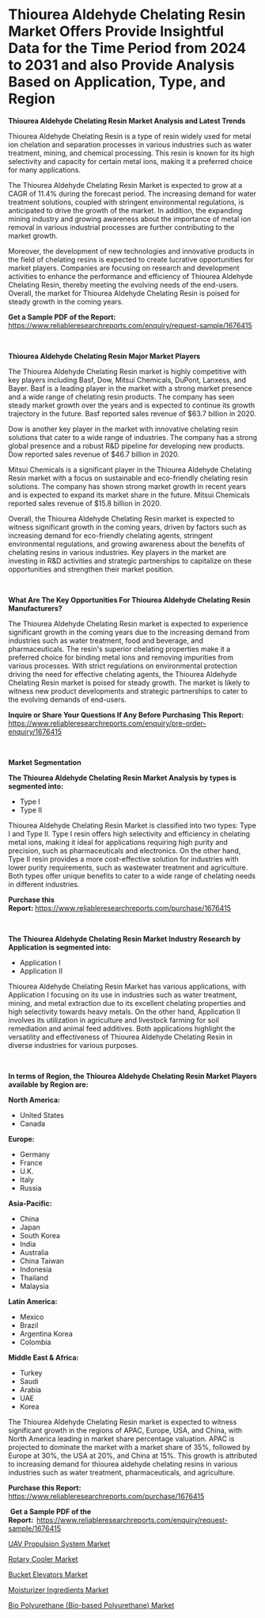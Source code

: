 <p><h1>Thiourea Aldehyde Chelating Resin Market Offers Provide Insightful Data for the Time Period from 2024 to 2031 and also Provide Analysis Based on Application, Type, and Region</h1></p><p><strong>Thiourea Aldehyde Chelating Resin Market Analysis and Latest Trends</strong></p>
<p><p>Thiourea Aldehyde Chelating Resin is a type of resin widely used for metal ion chelation and separation processes in various industries such as water treatment, mining, and chemical processing. This resin is known for its high selectivity and capacity for certain metal ions, making it a preferred choice for many applications.</p><p>The Thiourea Aldehyde Chelating Resin Market is expected to grow at a CAGR of 11.4% during the forecast period. The increasing demand for water treatment solutions, coupled with stringent environmental regulations, is anticipated to drive the growth of the market. In addition, the expanding mining industry and growing awareness about the importance of metal ion removal in various industrial processes are further contributing to the market growth.</p><p>Moreover, the development of new technologies and innovative products in the field of chelating resins is expected to create lucrative opportunities for market players. Companies are focusing on research and development activities to enhance the performance and efficiency of Thiourea Aldehyde Chelating Resin, thereby meeting the evolving needs of the end-users. Overall, the market for Thiourea Aldehyde Chelating Resin is poised for steady growth in the coming years.</p></p>
<p><strong>Get a Sample PDF of the Report:&nbsp;</strong> <a href="https://www.reliableresearchreports.com/enquiry/request-sample/1676415">https://www.reliableresearchreports.com/enquiry/request-sample/1676415</a></p>
<p>&nbsp;</p>
<p><strong>Thiourea Aldehyde Chelating Resin Major Market Players</strong></p>
<p><p>The Thiourea Aldehyde Chelating Resin market is highly competitive with key players including Basf, Dow, Mitsui Chemicals, DuPont, Lanxess, and Bayer. Basf is a leading player in the market with a strong market presence and a wide range of chelating resin products. The company has seen steady market growth over the years and is expected to continue its growth trajectory in the future. Basf reported sales revenue of $63.7 billion in 2020.</p><p>Dow is another key player in the market with innovative chelating resin solutions that cater to a wide range of industries. The company has a strong global presence and a robust R&D pipeline for developing new products. Dow reported sales revenue of $46.7 billion in 2020.</p><p>Mitsui Chemicals is a significant player in the Thiourea Aldehyde Chelating Resin market with a focus on sustainable and eco-friendly chelating resin solutions. The company has shown strong market growth in recent years and is expected to expand its market share in the future. Mitsui Chemicals reported sales revenue of $15.8 billion in 2020.</p><p>Overall, the Thiourea Aldehyde Chelating Resin market is expected to witness significant growth in the coming years, driven by factors such as increasing demand for eco-friendly chelating agents, stringent environmental regulations, and growing awareness about the benefits of chelating resins in various industries. Key players in the market are investing in R&D activities and strategic partnerships to capitalize on these opportunities and strengthen their market position.</p></p>
<p>&nbsp;</p>
<p><strong>What Are The Key Opportunities For Thiourea Aldehyde Chelating Resin Manufacturers?</strong></p>
<p><p>The Thiourea Aldehyde Chelating Resin market is expected to experience significant growth in the coming years due to the increasing demand from industries such as water treatment, food and beverage, and pharmaceuticals. The resin's superior chelating properties make it a preferred choice for binding metal ions and removing impurities from various processes. With strict regulations on environmental protection driving the need for effective chelating agents, the Thiourea Aldehyde Chelating Resin market is poised for steady growth. The market is likely to witness new product developments and strategic partnerships to cater to the evolving demands of end-users.</p></p>
<p><strong>Inquire or Share Your Questions If Any Before Purchasing This Report:</strong> <a href="https://www.reliableresearchreports.com/enquiry/pre-order-enquiry/1676415">https://www.reliableresearchreports.com/enquiry/pre-order-enquiry/1676415</a></p>
<p>&nbsp;</p>
<p><strong>Market Segmentation</strong></p>
<p><strong>The Thiourea Aldehyde Chelating Resin Market Analysis by types is segmented into:</strong></p>
<p><ul><li>Type I</li><li>Type II</li></ul></p>
<p><p>Thiourea Aldehyde Chelating Resin Market is classified into two types: Type I and Type II. Type I resin offers high selectivity and efficiency in chelating metal ions, making it ideal for applications requiring high purity and precision, such as pharmaceuticals and electronics. On the other hand, Type II resin provides a more cost-effective solution for industries with lower purity requirements, such as wastewater treatment and agriculture. Both types offer unique benefits to cater to a wide range of chelating needs in different industries.</p></p>
<p><strong>Purchase this Report:&nbsp;</strong><a href="https://www.reliableresearchreports.com/purchase/1676415">https://www.reliableresearchreports.com/purchase/1676415</a></p>
<p>&nbsp;</p>
<p><strong>The Thiourea Aldehyde Chelating Resin Market Industry Research by Application is segmented into:</strong></p>
<p><ul><li>Application I</li><li>Application II</li></ul></p>
<p><p>Thiourea Aldehyde Chelating Resin Market has various applications, with Application I focusing on its use in industries such as water treatment, mining, and metal extraction due to its excellent chelating properties and high selectivity towards heavy metals. On the other hand, Application II involves its utilization in agriculture and livestock farming for soil remediation and animal feed additives. Both applications highlight the versatility and effectiveness of Thiourea Aldehyde Chelating Resin in diverse industries for various purposes.</p></p>
<p>&nbsp;</p>
<p><strong>In terms of Region, the Thiourea Aldehyde Chelating Resin Market Players available by Region are:</strong></p>
<p>
    <p> <strong> North America: </strong>
        <ul>
            <li>United States</li>
            <li>Canada</li>
        </ul>
        </p> 
    <p> <strong> Europe: </strong>
        <ul>
            <li>Germany</li>
            <li>France</li>
            <li>U.K.</li>
            <li>Italy</li>
            <li>Russia</li>
        </ul>
        </p> 
    <p> <strong> Asia-Pacific: </strong>
        <ul>
            <li>China</li>
            <li>Japan</li>
            <li>South Korea</li>
            <li>India</li>
            <li>Australia</li>
            <li>China Taiwan</li>
            <li>Indonesia</li>
            <li>Thailand</li>
            <li>Malaysia</li>
        </ul>
        </p> 
    <p> <strong> Latin America: </strong>
        <ul>
            <li>Mexico</li>
            <li>Brazil</li>
            <li>Argentina Korea</li>
            <li>Colombia</li>
        </ul>
        </p> 
    <p> <strong> Middle East & Africa: </strong>
        <ul>
            <li>Turkey</li>
            <li>Saudi</li>
            <li>Arabia</li>
            <li>UAE</li>
            <li>Korea</li>
        </ul>
    </p>
    </p>
<p><p>The Thiourea Aldehyde Chelating Resin market is expected to witness significant growth in the regions of APAC, Europe, USA, and China, with North America leading in market share percentage valuation. APAC is projected to dominate the market with a market share of 35%, followed by Europe at 30%, the USA at 20%, and China at 15%. This growth is attributed to increasing demand for thiourea aldehyde chelating resins in various industries such as water treatment, pharmaceuticals, and agriculture.</p></p>
<p><strong>Purchase this Report: </strong><a href="https://www.reliableresearchreports.com/purchase/1676415">https://www.reliableresearchreports.com/purchase/1676415</a></p>
<p>&nbsp;<strong>Get a Sample PDF of the Report:&nbsp;&nbsp;</strong><a href="https://www.reliableresearchreports.com/enquiry/request-sample/1676415">https://www.reliableresearchreports.com/enquiry/request-sample/1676415</a></p>
<p><strong></strong></p>
<p><p><a href="https://medium.com/@beauhagenes2023/uav-propulsion-system-market-size-cagr-trends-2024-2030-00df7c60fb58">UAV Propulsion System Market</a></p><p><a href="https://issuu.com/reportprime-2/docs/rotary-cooler-market-size-2030.pptx">Rotary Cooler Market</a></p><p><a href="https://issuu.com/reportprime-2/docs/bucket-elevators-market-size-2030.pptx">Bucket Elevators Market</a></p><p><a href="https://github.com/joannesouthgate/Market-Research-Report-List-2/blob/main/moisturizer-ingredients-market.md">Moisturizer Ingredients Market</a></p><p><a href="https://github.com/sofayahoo2023/Market-Research-Report-List-3/blob/main/bio-polyurethane-bio-based-polyurethane-market.md">Bio Polyurethane (Bio-based Polyurethane) Market</a></p></p>